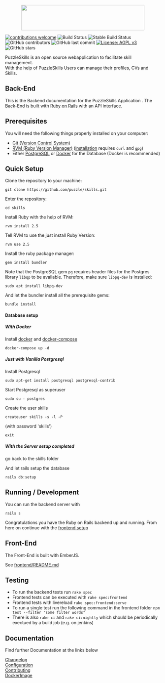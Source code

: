 <p align="center">
  <a href="https://github.com/puzzle/skills">
    <img src="https://skills.puzzle.ch/logo.svg"  width="400" height="82">
  </a>
</p>

[![contributions welcome](https://img.shields.io/badge/contributions-welcome-brightgreen.svg?style=flat)](https://github.com/puzzle/skills/issues)
![Build Status](https://github.com/puzzle/skills/workflows/Rails/badge.svg)
![Stable Build Status](https://github.com/puzzle/skills/workflows/Rails/badge.svg?branch=stable)
![GitHub contributors](https://img.shields.io/github/contributors/puzzle/skills)
![GitHub last commit](https://img.shields.io/github/last-commit/puzzle/skills)
[![License: AGPL v3](https://img.shields.io/badge/License-AGPL%20v3-blue.svg)](https://www.gnu.org/licenses/agpl-3.0)
![GitHub stars](https://img.shields.io/github/stars/puzzle/skills)


PuzzleSkills is an open source webapplication to facilitate skill management.   
With the help of PuzzleSkills Users can manage their profiles, CVs and Skills.   

## Back-End

This is the Backend documentation for the PuzzleSkills Application .
The Back-End is built with [Ruby on Rails](https://rubyonrails.org/) with an API interface.

## Prerequisites

You will need the following things properly installed on your computer:

-   [Git (Version Control System)](http://git-scm.com/)
-   [RVM (Ruby Version Manager)](https://rvm.io/) ([installation](https://rvm.io/rvm/install) requires `curl` and `gpg`)
-   Either [PostgreSQL](https://www.postgresql.org/) or [Docker](https://www.docker.com/) for the Database (Docker is recommended)

## Quick Setup

Clone the repository to your machine:
```shell
git clone https://github.com/puzzle/skills.git
```  
Enter the repository:
```shell
cd skills
```
Install Ruby with the help of RVM:
```shell
rvm install 2.5
```
Tell RVM to use the just install Ruby Version:
```shell
rvm use 2.5
```
Install the ruby package manager:
```shell
gem install bundler
```
Note that the PostgreSQL gem `pg` requires header files for the Postgres library `libqp` to be available.  Therefore,
make sure `libpq-dev` is installed:
```shell
sudo apt install libpq-dev
```
And let the bundler install all the prerequisite gems:
```shell
bundle install
```

#### Database setup

##### With Docker

  Install [docker](https://docs.docker.com/install/linux/docker-ce/ubuntu/) and [docker-compose](https://docs.docker.com/compose/install/)
```
docker-compose up -d
```

##### Just with Vanilla Postgresql
Install Postgresql

```shell
sudo apt-get install postgresql postgresql-contrib
```
Start Postgresql as superuser
```shell
sudo su - postgres
```
Create the user skills
```shell
createuser skills -s -l -P
```
(with password 'skills')
```shell
exit
```


##### With the Server setup completed
go back to the skills folder

And let rails setup the database  
```shell
rails db:setup
```

## Running / Development
You can run the backend server with
```shell
rails s
```
Congratulations you have the Ruby on Rails backend up and running.
From here on continue with the [frontend setup](https://github.com/puzzle/skills/blob/master/frontend/README.md)

## Front-End

The Front-End is built with EmberJS.

See [frontend/README.md](https://github.com/puzzle/skills/blob/master/frontend/README.md)


## Testing

-   To run the backend tests run `rake spec`
-   Frontend tests can be executed with `rake spec:frontend`
-   Frontend tests with livereload `rake spec:frontend:serve`
-   To run a single test run the following command in the frontend folder `npm test --filter "some filter words"`
-   There is also `rake ci` and `rake ci:nightly` which should be periodically exectued by a build job (e.g. on jenkins)

## Documentation
Find further Documentation at the links below

[Changelog](https://github.com/puzzle/skills/blob/master/doc/CHANGELOG.md)  
[Configuration](https://github.com/puzzle/skills/blob/master/doc/CONFIGURATION.md)  
[Contributing](https://github.com/puzzle/skills/blob/master/doc/CONTRIBUTING.md)  
[DockerImage](https://github.com/puzzle/skills/blob/master/doc/DOCKER.md)  

